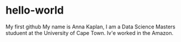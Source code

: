 # hello-world
My first github
My name is Anna Kaplan, I am a Data Science Masters studuent at the University of Cape Town. 
Iv'e worked in the Amazon. 
